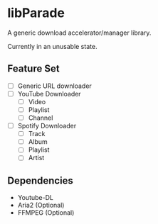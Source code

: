 ﻿# libParade
A generic download accelerator/manager library.

Currently in an unusable state.

## Feature Set
- [ ] Generic URL downloader
- [ ] YouTube Downloader
  - [ ] Video
  - [ ] Playlist
  - [ ] Channel
- [ ] Spotify Downloader
  - [ ] Track
  - [ ] Album
  - [ ] Playlist
  - [ ] Artist

## Dependencies
- Youtube-DL
- Aria2 (Optional)
- FFMPEG (Optional)